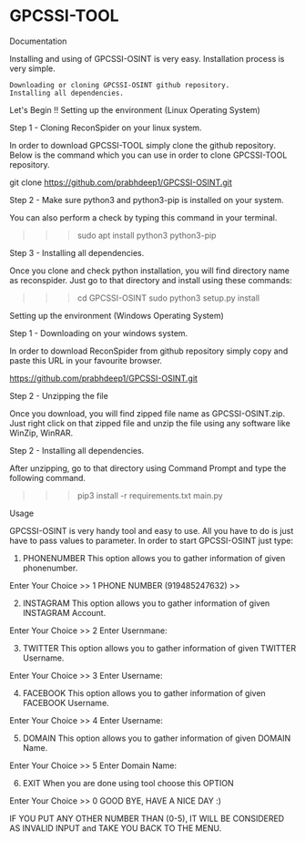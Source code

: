# GPCSSI-TOOL

Documentation

Installing and using of GPCSSI-OSINT is very easy. Installation process is very simple.

    Downloading or cloning GPCSSI-OSINT github repository.
    Installing all dependencies.

Let's Begin !!
Setting up the environment (Linux Operating System)

Step 1 - Cloning ReconSpider on your linux system.

In order to download GPCSSI-TOOL simply clone the github repository. Below is the command which you can use in order to clone GPCSSI-TOOL repository.

git clone https://github.com/prabhdeep1/GPCSSI-OSINT.git

Step 2 - Make sure python3 and python3-pip is installed on your system.

You can also perform a check by typing this command in your terminal.

>>>sudo apt install python3 python3-pip

Step 3 - Installing all dependencies.

Once you clone and check python installation, you will find directory name as reconspider. Just go to that directory and install using these commands:

>>>cd GPCSSI-OSINT 
>>>sudo python3 setup.py install

Setting up the environment (Windows Operating System)

Step 1 - Downloading  on your windows system.

In order to download ReconSpider from github repository simply copy and paste this URL in your favourite browser.

https://github.com/prabhdeep1/GPCSSI-OSINT.git

Step 2 - Unzipping the file

Once you download, you will find zipped file name as GPCSSI-OSINT.zip. Just right click on that zipped file and unzip the file using any software like WinZip, WinRAR.

Step 2 - Installing all dependencies.

After unzipping, go to that directory using Command Prompt and type the following command.

>>>pip3 install -r requirements.txt main.py

Usage

GPCSSI-OSINT is very handy tool and easy to use. All you have to do is just have to pass values to parameter. In order to start GPCSSI-OSINT just type:

1. PHONENUMBER
This option allows you to gather information of given phonenumber.

Enter Your Choice >> 1
PHONE NUMBER (919485247632) >>

2. INSTAGRAM
This option allows you to gather information of given INSTAGRAM Account.

Enter Your Choice >> 2
Enter Usernmane: 

3. TWITTER
This option allows you to gather information of given TWITTER Username.

Enter Your Choice >> 3
Enter Username:

4. FACEBOOK
This option allows you to gather information of given FACEBOOK Username.

Enter Your Choice >> 4
Enter Username:

5. DOMAIN
This option allows you to gather information of given DOMAIN Name.

Enter Your Choice >> 5
Enter Domain Name:

6. EXIT
When you are done using tool choose this OPTION

Enter Your Choice >> 0
GOOD BYE, HAVE A NICE DAY :)

IF YOU PUT ANY OTHER NUMBER THAN (0-5), IT WILL BE CONSIDERED AS INVALID INPUT and TAKE YOU BACK TO THE MENU.



